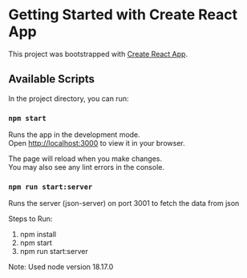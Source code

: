 # Getting Started with Create React App

This project was bootstrapped with [Create React App](https://github.com/facebook/create-react-app).

## Available Scripts

In the project directory, you can run:

### `npm start`

Runs the app in the development mode.\
Open [http://localhost:3000](http://localhost:3000) to view it in your browser.

The page will reload when you make changes.\
You may also see any lint errors in the console.

### `npm run start:server`

Runs the server (json-server) on port 3001 to fetch the data from json


Steps to Run:

1. npm install
2. npm start
3. npm run start:server


Note: Used node version 18.17.0